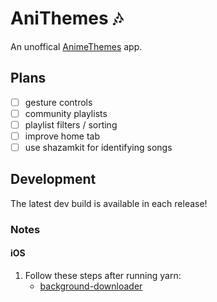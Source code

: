 # AniThemes 🎶
An unoffical [AnimeThemes](https://animethemes.moe/) app.

## Plans
- [ ] gesture controls
- [ ] community playlists
- [ ] playlist filters / sorting
- [ ] improve home tab
- [ ] use shazamkit for identifying songs

## Development
The latest dev build is available in each release!

### Notes
#### iOS
1. Follow these steps after running yarn:
   - [background-downloader](https://github.com/kesha-antonov/react-native-background-downloader#ios---extra-mandatory-step)
